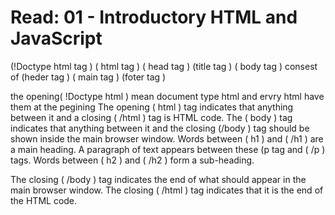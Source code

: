 # Read: 01 - Introductory HTML and JavaScript

(!Doctype html tag ) ( html tag ) ( head tag ) (title tag ) ( body tag ) consest of (heder tag ) ( main tag ) (foter tag )

the opening( !Doctype html ) mean document type html and ervry html have them at the pegining The opening ( html ) tag indicates that anything between it and a closing ( /html ) tag is HTML code. The ( body ) tag indicates that anything between it and the closing (/body ) tag should be shown inside the main browser window. Words between ( h1 ) and ( /h1 ) are a main heading. A paragraph of text appears between these (p tag and ( /p ) tags. Words between ( h2 ) and ( /h2 ) form a sub-heading.

The closing ( /body ) tag indicates the end of what should appear in the main browser window. The closing ( /html ) tag indicates that it is the end of the HTML code.
